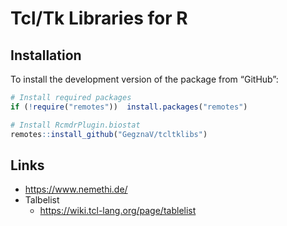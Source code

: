 
<!-- README.md is generated from README.Rmd. Please edit that file -->

# Tcl/Tk Libraries for R

## Installation

To install the development version of the package from “GitHub”:

``` r
# Install required packages
if (!require("remotes"))  install.packages("remotes")

# Install RcmdrPlugin.biostat
remotes::install_github("GegznaV/tcltklibs")
```

## Links

  - <https://www.nemethi.de/>
  - Talbelist
      - <https://wiki.tcl-lang.org/page/tablelist>

